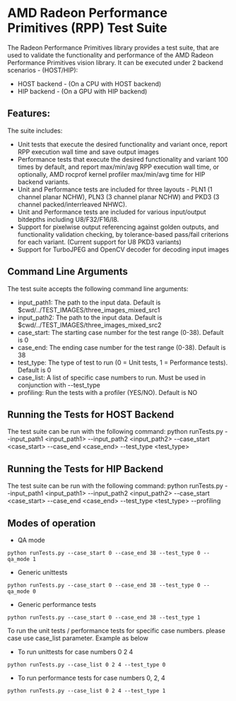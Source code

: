 # AMD Radeon Performance Primitives (RPP) Test Suite
The Radeon Performance Primitives library provides a test suite, that are used to validate the functionality and performance of the AMD Radeon Performance Primitives vision library. It can be executed under 2 backend scenarios - (HOST/HIP):
- HOST backend - (On a CPU with HOST backend)
- HIP backend - (On a GPU with HIP backend)

## Features:
The suite includes:
* Unit tests that execute the desired functionality and variant once, report RPP execution wall time and save output images
* Performance tests that execute the desired functionality and variant 100 times by default, and report max/min/avg RPP execution wall time, or optionally, AMD rocprof kernel profiler max/min/avg time for HIP backend variants.
* Unit and Performance tests are included for three layouts - PLN1 (1 channel planar NCHW), PLN3 (3 channel planar NCHW) and PKD3 (3 channel packed/interrleaved NHWC).
* Unit and Performance tests are included for various input/output bitdepths including U8/F32/F16/I8.
* Support for pixelwise output referencing against golden outputs, and functionality validation checking, by tolerance-based pass/fail criterions for each variant. (Current support for U8 PKD3 variants)
* Support for TurboJPEG and OpenCV decoder for decoding input images

## Command Line Arguments
The test suite accepts the following command line arguments:
* input_path1: The path to the input data. Default is $cwd/../TEST_IMAGES/three_images_mixed_src1
* input_path2: The path to the input data. Default is $cwd/../TEST_IMAGES/three_images_mixed_src2
* case_start: The starting case number for the test range (0-38). Default is 0
* case_end: The ending case number for the test range (0-38). Default is 38
* test_type: The type of test to run (0 = Unit tests, 1 = Performance tests). Default is 0
* case_list: A list of specific case numbers to run. Must be used in conjunction with --test_type
* profiling: Run the tests with a profiler (YES/NO). Default is NO

## Running the Tests for HOST Backend
The test suite can be run with the following command:
python runTests.py --input_path1 <input_path1> --input_path2 <input_path2> --case_start <case_start> --case_end <case_end> --test_type <test_type>

## Running the Tests for HIP Backend
The test suite can be run with the following command:
python runTests.py --input_path1 <input_path1> --input_path2 <input_path2> --case_start <case_start> --case_end <case_end> --test_type <test_type> --profiling <profiling>

## Modes of operation
* QA mode
```
python runTests.py --case_start 0 --case_end 38 --test_type 0 --qa_mode 1
```
* Generic unittests
```
python runTests.py --case_start 0 --case_end 38 --test_type 0 --qa_mode 0
```
* Generic performance tests
```
python runTests.py --case_start 0 --case_end 38 --test_type 1
```

To run the unit tests / performance tests for specific case numbers. please case use case_list parameter. Example as below

* To run unittests for case numbers 0 2 4
```
python runTests.py --case_list 0 2 4 --test_type 0
```
* To run performance tests for case numbers 0, 2, 4
```
python runTests.py --case_list 0 2 4 --test_type 1
```

